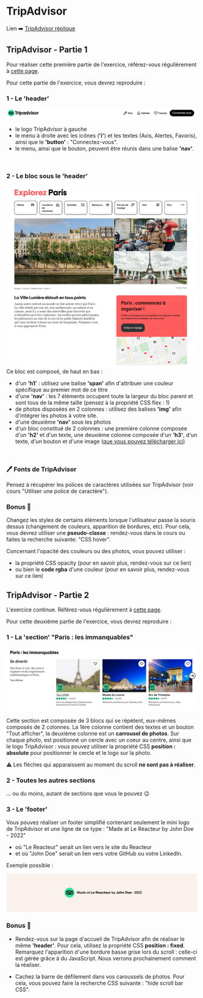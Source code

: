 # TripAdvisor

Lien ➡️ [TripAdvisor réplique](https://antancelin.github.io/TripAdvisor-LeReacteur/)

## TripAdvisor - Partie 1

Pour réaliser cette première partie de l'exercice, référez-vous régulièrement à [cette page](https://tripadvisor-lereacteur.netlify.app/).

Pour cette partie de l'exercice, vous devrez reproduire :

### 1 - Le **'header'**

<img src="./assets/imgs/readme/header-readme.png">

- le logo TripAdvisor à gauche
- le menu à droite avec les icônes (**'i'**) et les textes (Avis, Alertes, Favoris), ainsi que le **'button'** : "Connectez-vous".
- le menu, ainsi que le bouton, peuvent être réunis dans une balise **'nav'**.

<br>

### 2 - Le bloc sous le **'header'**

<img src="./assets/imgs/readme/main-1-readme.png">

<br>
Ce bloc est composé, de haut en bas :

- d'un **'h1'** : utilisez une balise **'span'** afin d'attribuer une couleur spécifique au premier mot de ce titre
- d'une **'nav'** : les 7 éléments occupent toute la largeur du bloc parent et sont tous de la même taille (pensez à la propriété CSS flex : 1)
- de photos disposées en 2 colonnes : utilisez des balises **'img'** afin d'intégrer les photos à votre site.
- d'une deuxième **'nav'** sous les photos
- d'un bloc constitué de 2 colonnes : une première colonne composée d'un **'h2'** et d'un texte, une deuxième colonne composée d'un **'h3'**, d'un texte, d'un bouton et d'une image ([que vous pouvez télécharger ici](https://res.cloudinary.com/lereacteur-apollo/image/upload/v1650304986/apollo/lereacteur/Integration/TripAdvisor/maps_cnuhsr.png))

<br>

### 🖊 Fonts de TripAdvisor

Pensez à récupérer les polices de caractères utilisées sur TripAdvisor (voir cours "Utiliser une police de caractère").

### Bonus 🚀

Changez les styles de certains éléments lorsque l'utilisateur passe la souris dessus (changement de couleurs, apparition de bordures, etc). Pour cela, vous devrez utiliser une **pseudo-classe** : rendez-vous dans le cours ou faites la recherche suivante: "CSS hover".

Concernant l'opacité des couleurs ou des photos, vous pouvez utiliser :

- la propriété CSS opacity (pour en savoir plus, rendez-vous sur ce lien)
- ou bien le **code rgba** d'une couleur (pour en savoir plus, rendez-vous sur ce lien)

## TripAdvisor - Partie 2

L'exercice continue. Référez-vous régulièrement à [cette page](https://tripadvisor-lereacteur.netlify.app/).

Pour cette deuxième partie de l'exercice, vous devrez reproduire :

### 1 - La **'section'** "Paris : les immanquables"

<img src="./assets/imgs/readme/main-2-readme.png">

<br>

Cette section est composée de 3 blocs qui se répètent, eux-mêmes composés de 2 colonnes. La 1ère colonne contient des textes et un bouton "Tout afficher", la deuxième colonne est un **carrousel de photos**. Sur chaque photo, est positionné un cercle avec un coeur au centre, ainsi que le logo TripAdvisor : vous pouvez utiliser la propriété CSS **position : absolute** pour positionner le cercle et le logo sur la photo.

⚠️ Les flèches qui apparaissent au moment du scroll **ne sont pas à réaliser**.

### 2 - Toutes les autres sections

... ou du moins, autant de sections que vous le pouvez 😉

### 3 - Le **'footer'**

Vous pouvez réaliser un footer simplifié contenant seulement le mini logo de TripAdvisor et une ligne de ce type : "Made at Le Reacteur by John Doe - 2022"

- où "Le Reacteur" serait un lien vers le site du Reacteur
- et où "John Doe" serait un lien vers votre GitHub ou votre LinkedIn.

Exemple possible :

<img src="./assets/imgs/readme/footer-readme.png">

<br>

### Bonus 🚀

- Rendez-vous sur la page d'accueil de TripAdvisor afin de réaliser le même **'header'**. Pour cela, utilisez la propriété CSS **position : fixed**. Remarquez l'apparition d'une bordure basse grise lors du scroll : celle-ci est gérée grâce à du JavaScript. Nous verrons prochainement comment la réaliser.

- Cachez la barre de défilement dans vos caroussels de photos. Pour cela, vous pouvez faire la recherche CSS suivante : "hide scroll bar CSS".

